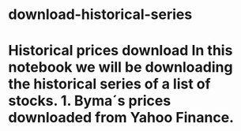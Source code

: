 # download-historical-series
# Historical prices download   In this notebook we will be downloading the historical series of a list of stocks.  1. Byma´s prices downloaded from Yahoo Finance. 
